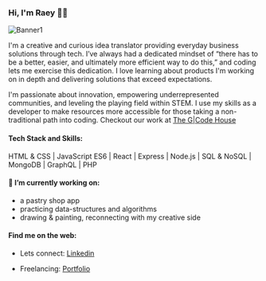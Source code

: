 ### Hi, I'm Raey 👋🏽

![Banner1](https://user-images.githubusercontent.com/47502899/101795693-25694380-3ad6-11eb-9c91-3e45c2221c58.png)

I'm a creative and curious idea translator providing everyday business solutions through tech. I’ve always had a dedicated mindset of “there has to be a better, easier, and ultimately more efficient way to do this,” and coding lets me exercise this dedication. I love learning about products I'm working on in depth and delivering solutions that exceed expectations. 

I'm passionate about innovation, empowering underrepresented communities, and leveling the playing field within STEM. I use my skills as a developer to make resources more accessible for those taking a non-traditional path into coding. Checkout our work at [The G|Code House](https://t.co/EmihFhpHY2?amp=1)


#### Tech Stack and Skills: 
HTML & CSS | JavaScript ES6 | React | Express | Node.js | SQL & NoSQL | MongoDB | GraphQL | PHP 

#### 🔭 I’m currently working on:

* a pastry shop app
* practicing data-structures and algorithms
* drawing & painting, reconnecting with my creative side

#### Find me on the web:

* Lets connect: [Linkedin](https://www.linkedin.com/in/raeyabera/)

* Freelancing: [Portfolio](https://raeyabera.com/)


<!--
**Raey-Abera/Raey-Abera** is a ✨ _special_ ✨ repository because its `README.md` (this file) appears on your GitHub profile.

